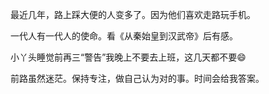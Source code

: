 [date]: 2019-09-26_08:54  
最近几年，路上踩大便的人变多了。因为他们喜欢走路玩手机。

[date]: 2019-09-18_08:48  
一代人有一代人的使命。看《从秦始皇到汉武帝》后有感。

[date]: 2019-09-12_23:18  
小丫头睡觉前再三“警告”我晚上不要去上班，这几天都不要😄

[date]: 2019-09-11_22:13  
前路虽然迷茫。保持专注，做自己认为对的事。时间会给我答案。
